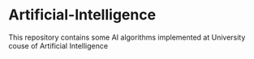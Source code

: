 # Artificial-Intelligence
This repository contains some AI algorithms implemented at University couse of Artificial Intelligence

